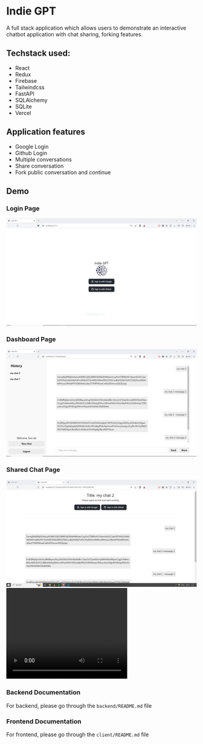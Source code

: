 # Indie GPT
A full stack application which allows users to demonstrate an interactive chatbot application with chat sharing, forking features.


## Techstack used: 
- React
- Redux
- Firebase
- Tailwindcss
- FastAPI
- SQLAlchemy
- SQLite
- Vercel

## Application features
- Google Login
- Github Login
- Multiple conversations
- Share conversation
- Fork public conversation and continue


## Demo

### Login Page
<img src="./media/login.JPG" alt="Login Page"/>

### Dashboard Page
<img src="./media/dashboard.JPG" alt="Dashboard Page"/>

### Shared Chat Page
<img src="./media/chat-sharing.JPG" alt="Shared Chat Page"/>

<video width="320" height="240" controls>
  <source src="./media/indiegpt.mp4" type="video/mp4">
</video>


### Backend Documentation
For backend, please go through the `backend/README.md` file

### Frontend Documentation
For frontend, please go through the `client/README.md` file